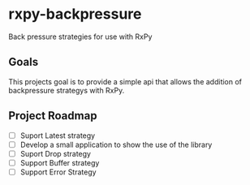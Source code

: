 # rxpy-backpressure
Back pressure strategies for use with RxPy

## Goals
This projects goal is to provide a simple api that allows the addition of backpressure strategys with RxPy. 

## Project Roadmap
- [ ] Suport Latest strategy
- [ ] Develop a small application to show the use of the library
- [ ] Suport Drop strategy
- [ ] Support Buffer strategy
- [ ] Support Error Strategy
